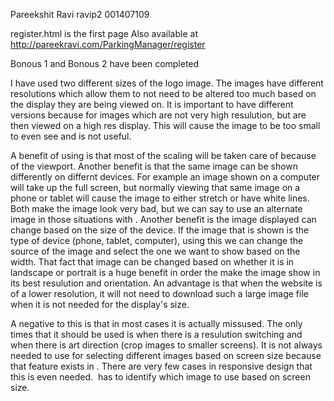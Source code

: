Pareekshit Ravi
ravip2
001407109

register.html is the first page
Also available at http://pareekravi.com/ParkingManager/register

Bonous 1 and Bonous 2 have been completed

I have used two different sizes of the logo image. The images have different resolutions which allow them to not need to be altered too much based on the display they are being viewed on. It is important to have different versions because for images which are not very high resulution, but are then viewed on a high res display. This will cause the image to be too small to even see and is not useful. 

A benefit of using <picture> is that most of the scaling will be taken care of because of the viewport. Another benefit is that the same image can be shown differently on differnt devices. For example an image shown on a computer will take up the full screen, but normally viewing that same image on a phone or tablet will cause the image to either stretch or have white lines. Both make the image look very bad, but we can say to use an alternate image in those situations with <piucture>. Another benefit is the image displayed can change based on the size of the device. If the image that is shown is the type of device (phone, tablet, computer), using this we can change the source of the image and select the one we want to show based on the width. That fact that image can be changed based on whether it is in landscape or portrait is a huge benefit in order the make the image show in its best resulution and orientation. An advantage is that when the website is of a lower resolution, it will not need to download such a large image file when it is not needed for the display's size. 

A negative to this is that in most cases it is actually missused. The only times that it should be used is when there is a resulution switching and when there is art direction (crop images to smaller screens). It is not always needed to use <picture> for selecting different images based on screen size because that feature exists in <img>. There are very few cases in responsive design that this is even needed. <img> has <srcset> to identify which image to use based on screen size. 